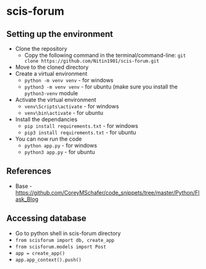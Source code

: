 # scis-forum

## Setting up the environment
* Clone the repository
  * Copy the following command in the terminal/command-line: `git clone https://github.com/Nitin1901/scis-forum.git`
* Move to the cloned directory
* Create a virtual environment
  * `python -m venv venv` - for windows
  * `python3 -m venv venv` - for ubuntu (make sure you install the `python3-venv` module 
* Activate the virtual environment
  * `venv\Scripts\activate` - for windows
  * `venv\bin\activate` - for ubuntu
* Install the dependancies
  * `pip install requirements.txt` - for windows
  * `pip3 install requirements.txt` - for ubuntu
* You can now run the code
  * `python app.py` - for windows
  * `python3 app.py` - for ubuntu 

## References
* Base - https://github.com/CoreyMSchafer/code_snippets/tree/master/Python/Flask_Blog

## Accessing database
* Go to python shell in scis-forum directory
* `from scisforum import db, create_app `
* `from scisforum.models import Post`
* `app = create_app()`
* `app.app_context().push()`

